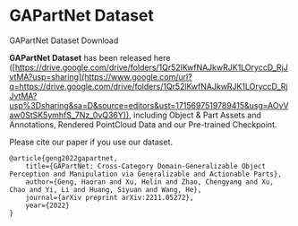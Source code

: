 # GAPartNet Dataset


GAPartNet Dataset Download

**GAPartNet Dataset** has been released here ([https://drive.google.com/drive/folders/1Qr52lKwfNAJkwRJK1LOryccD_RjJvtMA?usp=sharing](https://www.google.com/url?q=https://drive.google.com/drive/folders/1Qr52lKwfNAJkwRJK1LOryccD_RjJvtMA?usp%3Dsharing&sa=D&source=editors&ust=1715697519789415&usg=AOvVaw0StSK5ymhfS_7Nz_0vQ36Y)), including Object & Part Assets and Annotations, Rendered PointCloud Data and our Pre-trained Checkpoint.

Please cite our paper if you use our dataset.

```
@article{geng2022gapartnet,  
    title={GAPartNet: Cross-Category Domain-Generalizable Object Perception and Manipulation via Generalizable and Actionable Parts},  
    author={Geng, Haoran and Xu, Helin and Zhao, Chengyang and Xu, Chao and Yi, Li and Huang, Siyuan and Wang, He},  
    journal={arXiv preprint arXiv:2211.05272},  
    year={2022}
}
```


